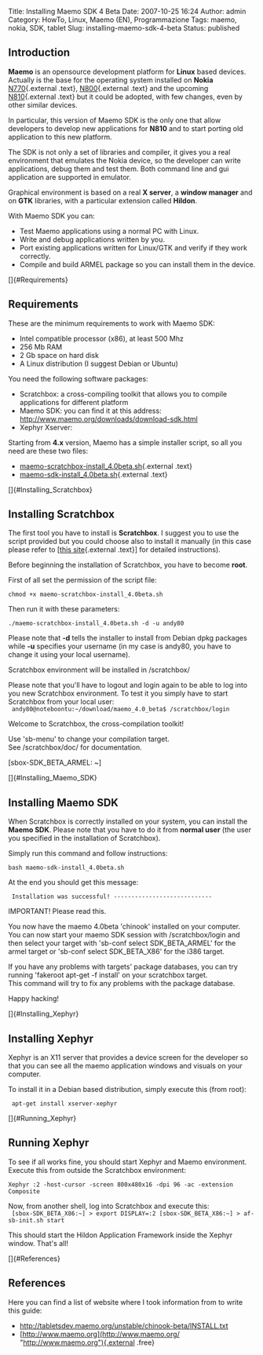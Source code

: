 Title: Installing Maemo SDK 4 Beta
Date: 2007-10-25 16:24
Author: admin
Category: HowTo, Linux, Maemo (EN), Programmazione
Tags: maemo, nokia, SDK, tablet
Slug: installing-maemo-sdk-4-beta
Status: published

Introduction
------------

**Maemo** is an opensource development platform for **Linux** based
devices. Actually is the base for the operating system installed on
**Nokia**
[N770](http://www.nokia.it/770 "http://www.nokia.it/770"){.external
.text},
[N800](http://europe.nokia.com/phones/n800 "http://europe.nokia.com/phones/n800"){.external
.text} and the upcoming
[N810](http://www.nokia.com/N810 "http://www.nokia.com/N810"){.external
.text} but it could be adopted, with few changes, even by other similar
devices.

In particular, this version of Maemo SDK is the only one that allow
developers to develop new applications for **N810** and to start porting
old application to this new platform.

The SDK is not only a set of libraries and compiler, it gives you a real
environment that emulates the Nokia device, so the developer can write
applications, debug them and test them. Both command line and gui
application are supported in emulator.

Graphical environment is based on a real **X server**, a **window
manager** and on **GTK** libraries, with a particular extension called
**Hildon**.

With Maemo SDK you can:

-   Test Maemo applications using a normal PC with Linux.
-   Write and debug applications written by you.
-   Port existing applications written for Linux/GTK and verify if they
    work correctly.
-   Compile and build ARMEL package so you can install them in the
    device.

[]{#Requirements}

Requirements
------------

These are the minimum requirements to work with Maemo SDK:

-   Intel compatible processor (x86), at least 500 Mhz
-   256 Mb RAM
-   2 Gb space on hard disk
-   A Linux distribution (I suggest Debian or Ubuntu)

You need the following software packages:

-   Scratchbox: a cross-compiling toolkit that allows you to compile
    applications for different platform
-   Maemo SDK: you can find it at this address:
    <http://www.maemo.org/downloads/download-sdk.html>
-   Xephyr Xserver:

Starting from **4.x** version, Maemo has a simple installer script, so
all you need are these two files:

-   [maemo-scratchbox-install\_4.0beta.sh](http://tabletsdev.maemo.org/unstable/chinook-beta/maemo-scratchbox-install_4.0beta.sh "http://tabletsdev.maemo.org/unstable/chinook-beta/maemo-scratchbox-install_4.0beta.sh"){.external
    .text}
-   [maemo-sdk-install\_4.0beta.sh](http://tabletsdev.maemo.org/unstable/chinook-beta/maemo-sdk-install_4.0beta.sh "http://tabletsdev.maemo.org/unstable/chinook-beta/maemo-sdk-install_4.0beta.sh"){.external
    .text}

[]{#Installing_Scratchbox}

Installing Scratchbox
---------------------

The first tool you have to install is **Scratchbox**. I suggest you to
use the script provided but you could choose also to install it manually
(in this case please refer to \[[this
site](http://scratchbox.org/documentation/user/scratchbox-1.0/html/installdoc.html "http://scratchbox.org/documentation/user/scratchbox-1.0/html/installdoc.html"){.external
.text}\] for detailed instructions).

Before beginning the installation of Scratchbox, you have to become
**root**.

First of all set the permission of the script file:

`chmod +x maemo-scratchbox-install_4.0beta.sh`

Then run it with these parameters:

`./maemo-scratchbox-install_4.0beta.sh -d -u andy80`

Please note that **-d** tells the installer to install from Debian dpkg
packages while **-u** specifies your username (in my case is andy80, you
have to change it using your local username).

Scratchbox environment will be installed in /scratchbox/

Please note that you'll have to logout and login again to be able to log
into you new Scratchbox environment. To test it you simply have to start
Scratchbox from your local user:  
` andy80@noteboontu:~/download/maemo_4.0_beta$ /scratchbox/login`

Welcome to Scratchbox, the cross-compilation toolkit!

Use 'sb-menu' to change your compilation target.  
See /scratchbox/doc/ for documentation.

\[sbox-SDK\_BETA\_ARMEL: \~\]  
</code>

[]{#Installing_Maemo_SDK}

Installing Maemo SDK
--------------------

When Scratchbox is correctly installed on your system, you can install
the **Maemo SDK**. Please note that you have to do it from **normal
user** (the user you specified in the installation of Scratchbox).

Simply run this command and follow instructions:

`bash maemo-sdk-install_4.0beta.sh`

At the end you should get this message:

` Installation was successful! ----------------------------`

IMPORTANT! Please read this.

You now have the maemo 4.0beta 'chinook' installed on your computer.  
You can now start your maemo SDK session with /scratchbox/login and  
then select your target with 'sb-conf select SDK\_BETA\_ARMEL' for the  
armel target or 'sb-conf select SDK\_BETA\_X86' for the i386 target.

If you have any problems with targets' package databases, you can try  
running 'fakeroot apt-get -f install' on your scratchbox target.  
This command will try to fix any problems with the package database.

Happy hacking!  
</code>

[]{#Installing_Xephyr}

Installing Xephyr
-----------------

Xephyr is an X11 server that provides a device screen for the developer
so that you can see all the maemo application windows and visuals on
your computer.

To install it in a Debian based distribution, simply execute this (from
root):

` apt-get install xserver-xephyr`

[]{#Running_Xephyr}

Running Xephyr
--------------

To see if all works fine, you should start Xephyr and Maemo environment.
Execute this from outside the Scratchbox environment:

`Xephyr :2 -host-cursor -screen 800x480x16 -dpi 96 -ac -extension Composite`

Now, from another shell, log into Scratchbox and execute this:  
` [sbox-SDK_BETA_X86:~] > export DISPLAY=:2 [sbox-SDK_BETA_X86:~] > af-sb-init.sh start`

This should start the Hildon Application Framework inside the Xephyr
window. That's all!

[]{#References}

References
----------

Here you can find a list of website where I took information from to
write this guide:

-   <http://tabletsdev.maemo.org/unstable/chinook-beta/INSTALL.txt>
-   [http://www.maemo.org](http://www.maemo.org/ "http://www.maemo.org"){.external
    .free}

